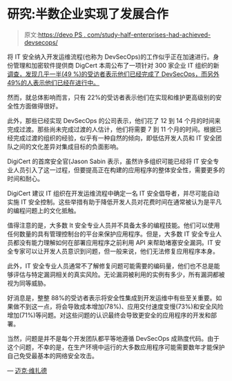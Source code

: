 # 研究:半数企业实现了发展合作

> 原文:[https://devo PS . com/study-half-enterprises-had-achieved-devsecops/](https://devops.com/study-half-enterprises-have-achieved-devsecops/)

将 IT 安全纳入开发运维流程(也称为 DevSecOps)的工作似乎正在加速进行。身份管理和加密软件提供商 DigCert 本周公布了一项针对 300 家企业 IT 组织的新[调查，发现几乎一半(49 %)的受访者表示他们已经完成了 DevSecOps，而另外 49%的人表示他们已经在进行中。](http://www.prnewswire.com/news-releases/digicert-survey-shows-enterprises-integrating-security-teams-into-devops-300490538.html)

然而，就总体影响而言，只有 22%的受访者表示他们在实现和维护更高级别的安全性方面做得很好。

此外，那些已经实现 DevSecOps 的公司表示，他们花了 12 到 14 个月的时间来完成过渡。那些尚未完成过渡的人估计，他们将需要 7 到 11 个月的时间。根据已经完成过渡的组织的经验，似乎有一种自然的倾向，即低估开发人员和 IT 安全团队之间的文化差异对集成目标的负面影响。

DigiCert 的首席安全官(Jason Sabin 表示，虽然许多组织可能已经将 IT 安全专业人员引入了这一过程，但要提高正在构建的应用程序的整体安全性，需要更多的时间和耐心。

DigiCert 建议 IT 组织在开发运维流程中确定一名 IT 安全倡导者，并尽可能自动实施 IT 安全控制。这些举措有助于降低开发人员对花费时间在通常被认为是平凡的编程问题上的文化抵触。

值得注意的是，大多数 It 安全专业人员并不具备太多的编程技能。他们可以使用任何数量的具有管理控制台的平台来保护应用程序。但是，大多数 IT 安全专业人员都没有能力理解如何在部署应用程序之前利用 API 来帮助堵塞安全漏洞。IT 安全专家可以让开发人员意识到问题，但一般来说，他们无法修复应用程序本身。

此外，IT 安全专业人员通常不了解修复问题可能需要的编码量，他们也不总是能够评估与特定漏洞相关的真实风险。无论漏洞被利用的实例有多少，所有漏洞都被视为同等威胁。

好消息是，整整 88%的受访者表示将安全性集成到开发运维中有些至关重要。如果做不到这一点，将会导致成本增加(78%)、应用交付速度变慢(73%)和安全风险增加(71%)等问题。对这些问题的认识最终会导致更安全的应用程序的开发和部署。

当然，问题是并不是每个开发团队都平等地遵循 DevSecOps 成熟度代码。由于这个问题，不幸的是，在生产环境中运行的大多数应用程序可能需要数年才能保护自己免受最基本的网络安全攻击。

— [迈克·维扎德](https://devops.com/author/mike-vizard/)